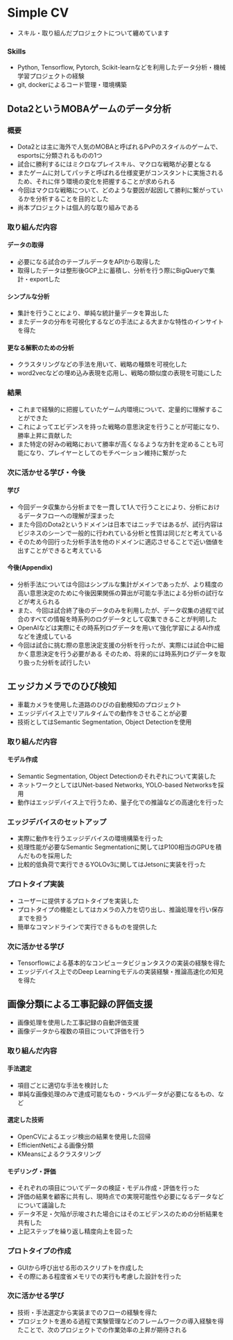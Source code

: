# Simple CV  
- スキル・取り組んだプロジェクトについて纏めています

### Skills
- Python, Tensorflow, Pytorch, Scikit-learnなどを利用したデータ分析・機械学習プロジェクトの経験
- git, dockerによるコード管理・環境構築


## Dota2というMOBAゲームのデータ分析 
### 概要
- Dota2とは主に海外で人気のMOBAと呼ばれるPvPのスタイルのゲームで、esportsに分類されるものの1つ
- 試合に勝利するにはミクロなプレイスキル、マクロな戦略が必要となる
- またゲームに対してパッチと呼ばれる仕様変更がコンスタントに実施されるため、それに伴う環境の変化を把握することが求められる
- 今回はマクロな戦略について、どのような要因が起因して勝利に繋がっているかを分析することを目的とした
- 尚本プロジェクトは個人的な取り組みである

### 取り組んだ内容
#### データの取得
- 必要になる試合のテーブルデータをAPIから取得した
- 取得したデータは整形後GCP上に蓄積し、分析を行う際にBigQueryで集計・exportした

#### シンプルな分析
- 集計を行うことにより、単純な統計量データを算出した
- またデータの分布を可視化するなどの手法による大まかな特性のインサイトを得た

#### 更なる解釈のための分析
- クラスタリングなどの手法を用いて、戦略の種類を可視化した
- word2vecなどの埋め込み表現を応用し、戦略の類似度の表現を可能にした

### 結果
- これまで経験的に把握していたゲーム内環境について、定量的に理解することができた
- これによってエビデンスを持った戦略の意思決定を行うことが可能になり、勝率上昇に貢献した
- また特定の好みの戦略において勝率が高くなるような方針を定めることも可能になり、プレイヤーとしてのモチベーション維持に繋がった

### 次に活かせる学び・今後
#### 学び
- 今回データ収集から分析までを一貫して1人で行うことにより、分析におけるデータフローへの理解が深まった
- また今回のDota2というドメインは日本ではニッチではあるが、試行内容はビジネスのシーンで一般的に行われている分析と性質は同じだと考えている
- そのため今回行った分析手法を他のドメインに適応させることで近い価値を出すことができると考えている

#### 今後(Appendix)
- 分析手法については今回はシンプルな集計がメインであったが、より精度の高い意思決定のために今後因果関係の算出が可能な手法による分析の試行などが考えられる
- また、今回は試合終了後のデータのみを利用したが、データ収集の過程で試合のすべての情報を時系列のログデータとして収集できることが判明した
- OpenAIなどは実際にその時系列ログデータを用いて強化学習によるAI作成などを達成している
- 今回は試合に挑む際の意思決定支援の分析を行ったが、実際には試合中に細かく意思決定を行う必要がある
そのため、将来的には時系列ログデータを取り扱った分析を試行したい


## エッジカメラでのひび検知
- 車載カメラを使用した道路のひびの自動検知のプロジェクト
- エッジデバイス上でリアルタイムでの動作をさせることが必要
- 技術としてはSemantic Segmentation, Object Detectionを使用

### 取り組んだ内容
#### モデル作成
- Semantic Segmentation, Object Detectionのそれぞれについて実装した
- ネットワークとしてはUNet-based Networks, YOLO-based Networksを採用
- 動作はエッジデバイス上で行うため、量子化での推論などの高速化を行った

### エッジデバイスのセットアップ
- 実際に動作を行うエッジデバイスの環境構築を行った
- 処理性能が必要なSemantic Segmentationに関してはP100相当のGPUを積んだものを採用した
- 比較的低負荷で実行できるYOLOv3に関してはJetsonに実装を行った

### プロトタイプ実装
- ユーザーに提供するプロトタイプを実装した
- プロトタイプの機能としてはカメラの入力を切り出し、推論処理を行い保存までを担う
- 簡単なコマンドラインで実行できるものを提供した

### 次に活かせる学び
- Tensorflowによる基本的なコンピュータビジョンタスクの実装の経験を得た
- エッジデバイス上でのDeep Learningモデルの実装経験・推論高速化の知見を得た


## 画像分類による工事記録の評価支援
- 画像処理を使用した工事記録の自動評価支援
- 画像データから複数の項目について評価を行う

### 取り組んだ内容
#### 手法選定
- 項目ごとに適切な手法を検討した
- 単純な画像処理のみで達成可能なもの・ラベルデータが必要になるもの、など

#### 選定した技術
- OpenCVによるエッジ検出の結果を使用した回帰
- EfficientNetによる画像分類
- KMeansによるクラスタリング

#### モデリング・評価
- それぞれの項目についてデータの検証・モデル作成・評価を行った
- 評価の結果を顧客に共有し、現時点での実現可能性や必要になるデータなどについて議論した
- データ不足・欠陥が示唆された場合にはそのエビデンスのための分析結果を共有した
- 上記ステップを繰り返し精度向上を図った

### プロトタイプの作成
- GUIから呼び出せる形のスクリプトを作成した
- その際にある程度省メモリでの実行も考慮した設計を行った

### 次に活かせる学び
- 技術・手法選定から実装までのフローの経験を得た
- プロジェクトを進める過程で実験管理などのフレームワークの導入経験を得たことで、次のプロジェクトでの作業効率の上昇が期待される
